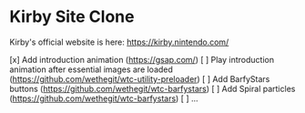 # Kirby Site Clone

Kirby's official website is here: https://kirby.nintendo.com/

[x] Add introduction animation (https://gsap.com/)
[ ] Play introduction animation after essential images are loaded (https://github.com/wethegit/wtc-utility-preloader)
[ ] Add BarfyStars buttons (https://github.com/wethegit/wtc-barfystars)
[ ] Add Spiral particles (https://github.com/wethegit/wtc-barfystars)
[ ] ...
